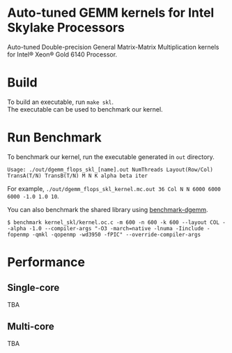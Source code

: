 # Auto-tuned GEMM kernels for Intel Skylake Processors

Auto-tuned Double-precision General Matrix-Matrix Multiplication kernels for Intel® Xeon® Gold 6140 Processor.

# Build

To build an executable, run `make skl`.  
The executable can be used to benchmark our kernel.

# Run Benchmark

To benchmark our kernel, run the executable generated in `out` directory.  
```
Usage: ./out/dgemm_flops_skl_[name].out NumThreads Layout(Row/Col) TransA(T/N) TransB(T/N) M N K alpha beta iter
```
For example, `./out/dgemm_flops_skl_kernel.mc.out 36 Col N N 6000 6000 6000 -1.0 1.0 10`.

You can also benchmark the shared library using [benchmark-dgemm](https://github.com/lshqqytiger/benchmark-dgemm).  
```
$ benchmark kernel_skl/kernel.oc.c -m 600 -n 600 -k 600 --layout COL --alpha -1.0 --compiler-args "-O3 -march=native -lnuma -Iinclude -fopenmp -qmkl -qopenmp -wd3950 -fPIC" --override-compiler-args
```

# Performance

## Single-core

TBA

## Multi-core

TBA
